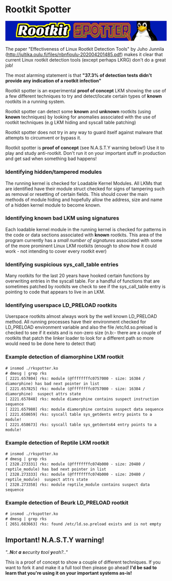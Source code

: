 # Rootkit Spotter
![](rootkit-spotter-logo.png)    

The paper "Effectiveness of Linux Rootkit Detection Tools" by Juho Junnila (http://jultika.oulu.fi/files/nbnfioulu-202004201485.pdf) makes it clear that current Linux rootkit detection tools (except perhaps LKRG) don't do a great job!    

The most alarming statement is that __**"37.3% of detection tests didn't provide any indication of a rootkit infection"**__      

Rootkit spotter is an experimental **proof of concept** LKM showing the use of a few different techniques to try and detect/locate certain types of **known** rootkits in a running system.   

Rootkit spotter can detect some **known** and **unknown** rootkits (using **known** techniques) by looking for anomalies associated with the use of rootkit techniques (e.g LKM hiding and syscall table patching)  

Rootkit spotter does not try in any way to guard itself against malware that attempts to circumvent or bypass it. 

Rootkit spotter is **proof of concept** (see N.A.S.T.Y warning below!) Use it to play and study anti-rootkit. Don't run it on your important stuff in production and get sad when something bad happens!    

### Identifying hidden/tampered modules 

The running kernel is checked for Loadable Kernel Modules. All LKMs that are identified have their module struct checked for signs of tampering such as removal or resetting of certain fields. This should cover the main methods of module hiding and hopefully allow the address, size and name of a hidden kernel module to become known. 

### Identifying known bad LKM using signatures    

Each loadable kernel module in the running kernel is checked for patterns in the code or data sections associated with **known** rootkits. This area of the program currently has a _small number of signatures_ associated with some of the more prominent Linux LKM rootkits (enough to show how it could work - not intending to cover every rootkit ever)     

### Identifying suspicious sys_call_table entries    

Many rootkits for the last 20 years have hooked certain functions by overwriting entries in the syscall table. For a handful of functions that are sometimes patched by rootkits we check to see if the sys_call_table entry is pointing to code that appears to live in an LKM. 

### Identifying userspace LD_PRELOAD rootkits

Userspace rootkits almost always work by the well known LD_PRELOAD method. All running processes have their environment checked for LD_PRELOAD environment variable and also the file /etc/ld.so.preload is checked to see if it exists and is non-zero size (n.b:- there are a couple of rootkits that patch the linker loader to look for a different path so more would need to be done here to detect that)  

### Example detection of diamorphine LKM rootkit

```              
# insmod ./rkspotter.ko
# dmesg | grep rks
[ 2221.657804] rks: module (@ffffffffc0757000 - size: 16384 / diamorphine) has bad next pointer in list
[ 2221.657825] rks: module (@ffffffffc0757000 - size: 16384 / diamorphine)  suspect attrs state
[ 2221.657848] rks: module diamorphine contains suspect instruction sequence    
[ 2221.657980] rks: module diamorphine contains suspect data sequence                                           
[ 2221.658659] rks: syscall table sys_getdents entry points to a module!                   
[ 2221.658673] rks: syscall table sys_getdents64 entry points to a module!
```
### Example detection of Reptile LKM rootkit

```
# insmod ./rkspotter.ko
# dmesg | grep rks
[ 2328.273331] rks: module (@ffffffffc074b000 - size: 20480 / reptile_module) has bad next pointer in list
[ 2328.273333] rks: module (@ffffffffc074b000 - size: 20480 / reptile_module)  suspect attrs state
[ 2328.273358] rks: module reptile_module contains suspect data sequence
```

### Example detection of Beurk LD_PRELOAD rootkit

```
# insmod ./rkspotter.ko
# dmesg | grep rks
[ 2651.683663] rks: found /etc/ld.so.preload exists and is not empty
```

## Important! N.A.S.T.Y warning! 

_"..**N**ot **a** **s**ecurity **t**ool **y**eah?.."_

This is a proof of concept to show a couple of different techniques. If you want to fork it and make it a full tool then please go ahead! **I'd be sad to learn that you're using it on your important systems as-is!** 
